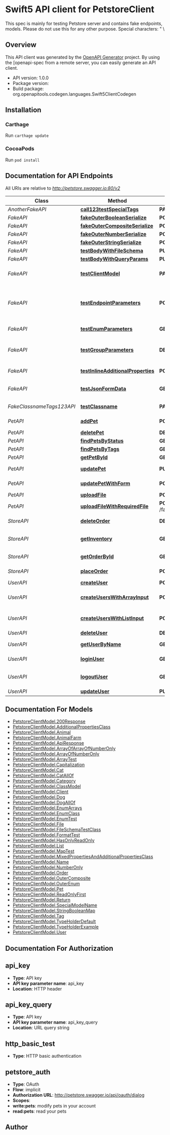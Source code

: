 # Swift5 API client for PetstoreClient

This spec is mainly for testing Petstore server and contains fake endpoints, models. Please do not use this for any other purpose. Special characters: \" \\

## Overview
This API client was generated by the [OpenAPI Generator](https://openapi-generator.tech) project.  By using the [openapi-spec from a remote server, you can easily generate an API client.

- API version: 1.0.0
- Package version: 
- Build package: org.openapitools.codegen.languages.Swift5ClientCodegen

## Installation

### Carthage

Run `carthage update`

### CocoaPods

Run `pod install`

## Documentation for API Endpoints

All URIs are relative to *http://petstore.swagger.io:80/v2*

Class | Method | HTTP request | Description
------------ | ------------- | ------------- | -------------
*AnotherFakeAPI* | [**call123testSpecialTags**](docs/AnotherFakeAPI.md#call123testspecialtags) | **PATCH** /another-fake/dummy | To test special tags
*FakeAPI* | [**fakeOuterBooleanSerialize**](docs/FakeAPI.md#fakeouterbooleanserialize) | **POST** /fake/outer/boolean | 
*FakeAPI* | [**fakeOuterCompositeSerialize**](docs/FakeAPI.md#fakeoutercompositeserialize) | **POST** /fake/outer/composite | 
*FakeAPI* | [**fakeOuterNumberSerialize**](docs/FakeAPI.md#fakeouternumberserialize) | **POST** /fake/outer/number | 
*FakeAPI* | [**fakeOuterStringSerialize**](docs/FakeAPI.md#fakeouterstringserialize) | **POST** /fake/outer/string | 
*FakeAPI* | [**testBodyWithFileSchema**](docs/FakeAPI.md#testbodywithfileschema) | **PUT** /fake/body-with-file-schema | 
*FakeAPI* | [**testBodyWithQueryParams**](docs/FakeAPI.md#testbodywithqueryparams) | **PUT** /fake/body-with-query-params | 
*FakeAPI* | [**testClientModel**](docs/FakeAPI.md#testclientmodel) | **PATCH** /fake | To test \&quot;client\&quot; model
*FakeAPI* | [**testEndpointParameters**](docs/FakeAPI.md#testendpointparameters) | **POST** /fake | Fake endpoint for testing various parameters  假端點  偽のエンドポイント  가짜 엔드 포인트
*FakeAPI* | [**testEnumParameters**](docs/FakeAPI.md#testenumparameters) | **GET** /fake | To test enum parameters
*FakeAPI* | [**testGroupParameters**](docs/FakeAPI.md#testgroupparameters) | **DELETE** /fake | Fake endpoint to test group parameters (optional)
*FakeAPI* | [**testInlineAdditionalProperties**](docs/FakeAPI.md#testinlineadditionalproperties) | **POST** /fake/inline-additionalProperties | test inline additionalProperties
*FakeAPI* | [**testJsonFormData**](docs/FakeAPI.md#testjsonformdata) | **GET** /fake/jsonFormData | test json serialization of form data
*FakeClassnameTags123API* | [**testClassname**](docs/FakeClassnameTags123API.md#testclassname) | **PATCH** /fake_classname_test | To test class name in snake case
*PetAPI* | [**addPet**](docs/PetAPI.md#addpet) | **POST** /pet | Add a new pet to the store
*PetAPI* | [**deletePet**](docs/PetAPI.md#deletepet) | **DELETE** /pet/{petId} | Deletes a pet
*PetAPI* | [**findPetsByStatus**](docs/PetAPI.md#findpetsbystatus) | **GET** /pet/findByStatus | Finds Pets by status
*PetAPI* | [**findPetsByTags**](docs/PetAPI.md#findpetsbytags) | **GET** /pet/findByTags | Finds Pets by tags
*PetAPI* | [**getPetById**](docs/PetAPI.md#getpetbyid) | **GET** /pet/{petId} | Find pet by ID
*PetAPI* | [**updatePet**](docs/PetAPI.md#updatepet) | **PUT** /pet | Update an existing pet
*PetAPI* | [**updatePetWithForm**](docs/PetAPI.md#updatepetwithform) | **POST** /pet/{petId} | Updates a pet in the store with form data
*PetAPI* | [**uploadFile**](docs/PetAPI.md#uploadfile) | **POST** /pet/{petId}/uploadImage | uploads an image
*PetAPI* | [**uploadFileWithRequiredFile**](docs/PetAPI.md#uploadfilewithrequiredfile) | **POST** /fake/{petId}/uploadImageWithRequiredFile | uploads an image (required)
*StoreAPI* | [**deleteOrder**](docs/StoreAPI.md#deleteorder) | **DELETE** /store/order/{order_id} | Delete purchase order by ID
*StoreAPI* | [**getInventory**](docs/StoreAPI.md#getinventory) | **GET** /store/inventory | Returns pet inventories by status
*StoreAPI* | [**getOrderById**](docs/StoreAPI.md#getorderbyid) | **GET** /store/order/{order_id} | Find purchase order by ID
*StoreAPI* | [**placeOrder**](docs/StoreAPI.md#placeorder) | **POST** /store/order | Place an order for a pet
*UserAPI* | [**createUser**](docs/UserAPI.md#createuser) | **POST** /user | Create user
*UserAPI* | [**createUsersWithArrayInput**](docs/UserAPI.md#createuserswitharrayinput) | **POST** /user/createWithArray | Creates list of users with given input array
*UserAPI* | [**createUsersWithListInput**](docs/UserAPI.md#createuserswithlistinput) | **POST** /user/createWithList | Creates list of users with given input array
*UserAPI* | [**deleteUser**](docs/UserAPI.md#deleteuser) | **DELETE** /user/{username} | Delete user
*UserAPI* | [**getUserByName**](docs/UserAPI.md#getuserbyname) | **GET** /user/{username} | Get user by user name
*UserAPI* | [**loginUser**](docs/UserAPI.md#loginuser) | **GET** /user/login | Logs user into the system
*UserAPI* | [**logoutUser**](docs/UserAPI.md#logoutuser) | **GET** /user/logout | Logs out current logged in user session
*UserAPI* | [**updateUser**](docs/UserAPI.md#updateuser) | **PUT** /user/{username} | Updated user


## Documentation For Models

 - [PetstoreClientModel.200Response](docs/PetstoreClientModel.200Response.md)
 - [PetstoreClientModel.AdditionalPropertiesClass](docs/PetstoreClientModel.AdditionalPropertiesClass.md)
 - [PetstoreClientModel.Animal](docs/PetstoreClientModel.Animal.md)
 - [PetstoreClientModel.AnimalFarm](docs/PetstoreClientModel.AnimalFarm.md)
 - [PetstoreClientModel.ApiResponse](docs/PetstoreClientModel.ApiResponse.md)
 - [PetstoreClientModel.ArrayOfArrayOfNumberOnly](docs/PetstoreClientModel.ArrayOfArrayOfNumberOnly.md)
 - [PetstoreClientModel.ArrayOfNumberOnly](docs/PetstoreClientModel.ArrayOfNumberOnly.md)
 - [PetstoreClientModel.ArrayTest](docs/PetstoreClientModel.ArrayTest.md)
 - [PetstoreClientModel.Capitalization](docs/PetstoreClientModel.Capitalization.md)
 - [PetstoreClientModel.Cat](docs/PetstoreClientModel.Cat.md)
 - [PetstoreClientModel.CatAllOf](docs/PetstoreClientModel.CatAllOf.md)
 - [PetstoreClientModel.Category](docs/PetstoreClientModel.Category.md)
 - [PetstoreClientModel.ClassModel](docs/PetstoreClientModel.ClassModel.md)
 - [PetstoreClientModel.Client](docs/PetstoreClientModel.Client.md)
 - [PetstoreClientModel.Dog](docs/PetstoreClientModel.Dog.md)
 - [PetstoreClientModel.DogAllOf](docs/PetstoreClientModel.DogAllOf.md)
 - [PetstoreClientModel.EnumArrays](docs/PetstoreClientModel.EnumArrays.md)
 - [PetstoreClientModel.EnumClass](docs/PetstoreClientModel.EnumClass.md)
 - [PetstoreClientModel.EnumTest](docs/PetstoreClientModel.EnumTest.md)
 - [PetstoreClientModel.File](docs/PetstoreClientModel.File.md)
 - [PetstoreClientModel.FileSchemaTestClass](docs/PetstoreClientModel.FileSchemaTestClass.md)
 - [PetstoreClientModel.FormatTest](docs/PetstoreClientModel.FormatTest.md)
 - [PetstoreClientModel.HasOnlyReadOnly](docs/PetstoreClientModel.HasOnlyReadOnly.md)
 - [PetstoreClientModel.List](docs/PetstoreClientModel.List.md)
 - [PetstoreClientModel.MapTest](docs/PetstoreClientModel.MapTest.md)
 - [PetstoreClientModel.MixedPropertiesAndAdditionalPropertiesClass](docs/PetstoreClientModel.MixedPropertiesAndAdditionalPropertiesClass.md)
 - [PetstoreClientModel.Name](docs/PetstoreClientModel.Name.md)
 - [PetstoreClientModel.NumberOnly](docs/PetstoreClientModel.NumberOnly.md)
 - [PetstoreClientModel.Order](docs/PetstoreClientModel.Order.md)
 - [PetstoreClientModel.OuterComposite](docs/PetstoreClientModel.OuterComposite.md)
 - [PetstoreClientModel.OuterEnum](docs/PetstoreClientModel.OuterEnum.md)
 - [PetstoreClientModel.Pet](docs/PetstoreClientModel.Pet.md)
 - [PetstoreClientModel.ReadOnlyFirst](docs/PetstoreClientModel.ReadOnlyFirst.md)
 - [PetstoreClientModel.Return](docs/PetstoreClientModel.Return.md)
 - [PetstoreClientModel.SpecialModelName](docs/PetstoreClientModel.SpecialModelName.md)
 - [PetstoreClientModel.StringBooleanMap](docs/PetstoreClientModel.StringBooleanMap.md)
 - [PetstoreClientModel.Tag](docs/PetstoreClientModel.Tag.md)
 - [PetstoreClientModel.TypeHolderDefault](docs/PetstoreClientModel.TypeHolderDefault.md)
 - [PetstoreClientModel.TypeHolderExample](docs/PetstoreClientModel.TypeHolderExample.md)
 - [PetstoreClientModel.User](docs/PetstoreClientModel.User.md)


## Documentation For Authorization


## api_key

- **Type**: API key
- **API key parameter name**: api_key
- **Location**: HTTP header

## api_key_query

- **Type**: API key
- **API key parameter name**: api_key_query
- **Location**: URL query string

## http_basic_test

- **Type**: HTTP basic authentication

## petstore_auth

- **Type**: OAuth
- **Flow**: implicit
- **Authorization URL**: http://petstore.swagger.io/api/oauth/dialog
- **Scopes**: 
 - **write:pets**: modify pets in your account
 - **read:pets**: read your pets


## Author



